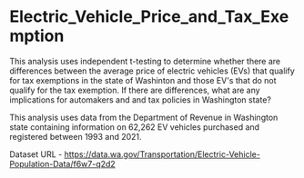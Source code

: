 # Electric_Vehicle_Price_and_Tax_Exemption
This analysis uses independent t-testing to determine whether there are differences between the average price of electric vehicles (EVs) that qualify for tax exemptions in the state of Washinton and those EV's that do not qualify for the tax exemption. If there are differences, what are any implications for automakers and and tax policies in Washington state?

This analysis uses data from the Department of Revenue in Washington state containing information on 62,262 EV vehicles purchased and registered between 1993 and 2021.

Dataset URL -  https://data.wa.gov/Transportation/Electric-Vehicle-Population-Data/f6w7-q2d2
